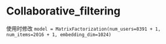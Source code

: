 # Collaborative_filtering
使用时修改 
`model = MatrixFactorization(num_users=8391 + 1, num_items=2016 + 1, embedding_dim=1024)`
